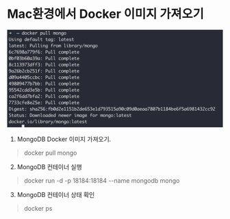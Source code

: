 
# Mac환경에서 Docker 이미지 가져오기

![Docker_Pull_Mongo.png](../../../../etc/image/Docker/Docker_Pull_Mongo.png)

1. MongoDB Docker 이미지 가져오기.
> docker pull mongo

2. MongoDB 컨테이너 실행
> docker run -d -p 18184:18184 --name mongodb mongo

3. MongoDB 컨테이너 상태 확인
> docker ps


